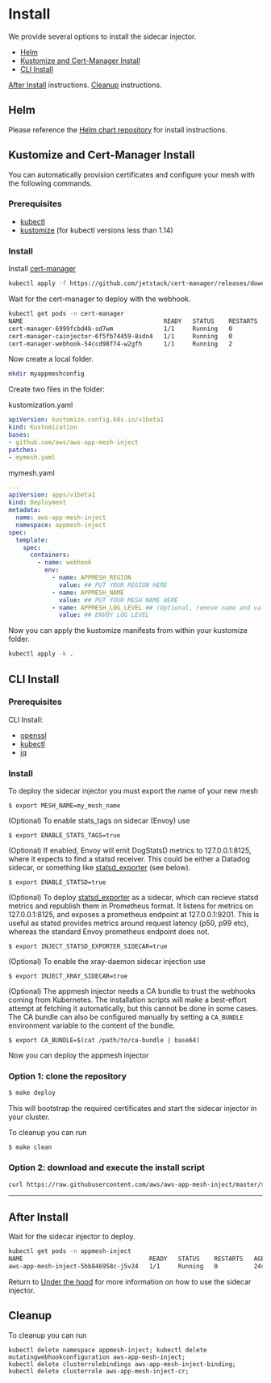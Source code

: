 # Install

We provide several options to install the sidecar injector.

 - [Helm](#helm)
 - [Kustomize and Cert-Manager Install](#kustomize-and-cert-manager-install)
 - [CLI Install](#cli-install)

[After Install](#after-install) instructions.
[Cleanup](#cleanup) instructions.

## Helm

Please reference the [Helm chart repository](https://github.com/aws/eks-charts) for install instructions.

## Kustomize and Cert-Manager Install
You can automatically provision certificates and configure your mesh with the following commands.

### Prerequisites
* [kubectl](https://kubernetes.io/docs/tasks/tools/install-kubectl/)
* [kustomize](https://kustomize.io/) (for kubectl versions less than 1.14)
### Install
Install [cert-manager](https://docs.cert-manager.io/en/latest/index.html)

```bash
kubectl apply -f https://github.com/jetstack/cert-manager/releases/download/v0.10.1/cert-manager.yaml 
```

Wait for the cert-manager to deploy with the webhook.

```bash
kubectl get pods -n cert-manager
NAME                                       READY   STATUS    RESTARTS   AGE
cert-manager-6999fcbd4b-sd7wm              1/1     Running   0          20m
cert-manager-cainjector-6f5fb74459-8sdn4   1/1     Running   0          20m
cert-manager-webhook-54ccd98f74-w2gfh      1/1     Running   2          20m
```

Now create a local folder.
```bash
mkdir myappmeshconfig
```
Create two files in the folder:

kustomization.yaml
```yaml
apiVersion: kustomize.config.k8s.io/v1beta1
kind: Kustomization
bases:
- github.com/aws/aws-app-mesh-inject
patches:
- mymesh.yaml
```

mymesh.yaml
```yaml
---
apiVersion: apps/v1beta1
kind: Deployment
metadata:
  name: aws-app-mesh-inject
  namespace: appmesh-inject
spec:
  template:
    spec:
      containers:
        - name: webhook
          env:
            - name: APPMESH_REGION
              value: ## PUT YOUR REGION HERE
            - name: APPMESH_NAME
              value: ## PUT YOUR MESH NAME HERE
            - name: APPMESH_LOG_LEVEL ## (Optional, remove name and value for default "info")
              value: ## ENVOY LOG LEVEL
```
Now you can apply the kustomize manifests from within your kustomize folder.
```bash
kubectl apply -k .
```

## CLI Install

### Prerequisites
CLI Install:
* [openssl](https://www.openssl.org/source/)
* [kubectl](https://kubernetes.io/docs/tasks/tools/install-kubectl/)
* [jq](https://stedolan.github.io/jq/download/)

### Install
To deploy the sidecar injector you must export the name of your new mesh

```
$ export MESH_NAME=my_mesh_name
```

(Optional) To enable stats_tags on sidecar (Envoy) use
```
$ export ENABLE_STATS_TAGS=true
```

(Optional) If enabled, Envoy will emit DogStatsD metrics to 127.0.0.1:8125, where it expects to find a statsd receiver. This could be either a Datadog sidecar, or something like [statsd_exporter](https://github.com/prometheus/statsd_exporter) (see below).
```
$ export ENABLE_STATSD=true
```

(Optional) To deploy [statsd_exporter](https://github.com/prometheus/statsd_exporter) as a sidecar, which can recieve statsd metrics and republish them in Prometheus format. It listens for metrics on 127.0.0.1:8125, and exposes a prometheus endpoint at 127.0.0.1:9201. This is useful as statsd provides metrics around request latency (p50, p99 etc), whereas the standard Envoy prometheus endpoint does not.
```
$ export INJECT_STATSD_EXPORTER_SIDECAR=true
```

(Optional) To enable the xray-daemon sidecar injection use
```
$ export INJECT_XRAY_SIDECAR=true
```

(Optional) The appmesh injector needs a CA bundle to trust the webhooks coming from Kubernetes. The installation scripts will make a best-effort attempt at fetching it automatically, but this cannot be done in some cases.
The CA bundle can also be configured manually by setting a `CA_BUNDLE` environment variable to the content of the bundle.

```
$ export CA_BUNDLE=$(cat /path/to/ca-bundle | base64)
```

Now you can deploy the appmesh injector

### Option 1: clone the repository

```bash
$ make deploy
```

This will bootstrap the required certificates and start the sidecar injector in
your cluster.

To cleanup you can run
```
$ make clean
```

### Option 2: download and execute the install script
```bash
curl https://raw.githubusercontent.com/aws/aws-app-mesh-inject/master/scripts/install.sh | bash
```

-------------------
## After Install

Wait for the sidecar injector to deploy.

```bash
kubectl get pods -n appmesh-inject
NAME                                   READY   STATUS    RESTARTS   AGE
aws-app-mesh-inject-5bb846958c-j5v24   1/1     Running   0          24s
```

Return to [Under the hood](../README.md#under-the-hood) for more information on how to use the sidecar injector.

## Cleanup

To cleanup you can run
```
kubectl delete namespace appmesh-inject; kubectl delete mutatingwebhookconfiguration aws-app-mesh-inject;
kubectl delete clusterrolebindings aws-app-mesh-inject-binding; kubectl delete clusterrole aws-app-mesh-inject-cr;
```

